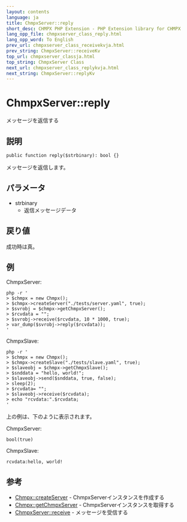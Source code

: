 ```yaml
---
layout: contents
language: ja
title: ChmpxServer::reply
short_desc: CHMPX PHP Extension - PHP Extension library for CHMPX
lang_opp_file: chmpxserver_class_reply.html
lang_opp_word: To English
prev_url: chmpxserver_class_receivekvja.html
prev_string: ChmpxServer::receiveKv
top_url: chmpxserver_classja.html
top_string: ChmpxServer Class
next_url: chmpxserver_class_replykvja.html
next_string: ChmpxServer::replyKv
---
```


# ChmpxServer::reply
メッセージを返信する

## 説明

```
public function reply($strbinary): bool {}
```

メッセージを返信します。

## パラメータ
* strbinary
  * 返信メッセージデータ

## 戻り値
成功時は真。

## 例

ChmpxServer:
```
php -r '
> $chmpx = new Chmpx();
> $chmpx->createServer("./tests/server.yaml", true);
> $svrobj = $chmpx->getChmpxServer();
> $rcvdata = "";
> $svrobj->receive($rcvdata, 10 * 1000, true);
> var_dump($svrobj->reply($rcvdata));
'
```

ChmpxSlave:
```
php -r '
> $chmpx = new Chmpx();
> $chmpx->createSlave("./tests/slave.yaml", true);
> $slaveobj = $chmpx->getChmpxSlave();
> $snddata = "hello, world!";
> $slaveobj->send($snddata, true, false);
> sleep(2);
> $rcvdata= "";
> $slaveobj->receive($rcvdata);
> echo "rcvdata:".$rcvdata;
'
```

上の例は、下のように表示されます。

ChmpxServer:
```
bool(true)
```

ChmpxSlave:
```
rcvdata:hello, world!
```


## 参考
- [Chmpx::createServer](chmpx_class_createserverja.html) - ChmpxServerインスタンスを作成する
- [Chmpx::getChmpxServer](chmpx_class_getchmpxserverja.html) - ChmpxServerインスタンスを取得する
- [ChmpxServer::receive](chmpxserver_class_receiveja.html) - メッセージを受信する

